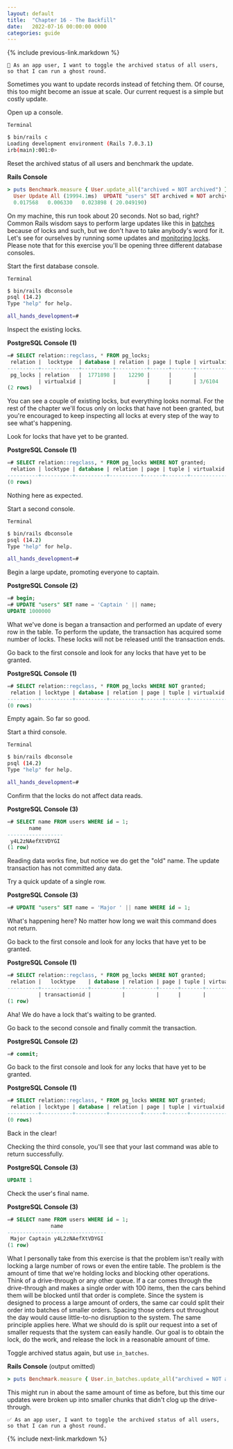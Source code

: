 ```yaml
---
layout: default
title:  "Chapter 16 - The Backfill"
date:   2022-07-16 00:00:00 0000
categories: guide
---
```


{% include previous-link.markdown %}

```
📝 As an app user, I want to toggle the archived status of all users, so that I can run a ghost round.
```

Sometimes you want to update records instead of fetching them. Of course, this too might become an issue at scale. Our current request is a simple but costly update.

Open up a console.

`Terminal`

```bash
$ bin/rails c
Loading development environment (Rails 7.0.3.1)
irb(main):001:0>
```

Reset the archived status of all users and benchmark the update.

**Rails Console**

```ruby
> puts Benchmark.measure { User.update_all("archived = NOT archived") }
  User Update All (19994.1ms)  UPDATE "users" SET archived = NOT archived
  0.017568   0.006330   0.023898 ( 20.049190)
```

On my machine, this run took about 20 seconds. Not so bad, right? Common Rails wisdom says to perform large updates like this in [batches](https://edgeapi.rubyonrails.org/classes/ActiveRecord/Batches.html) because of locks and such, but we don't have to take anybody's word for it. Let's see for ourselves by running some updates and [monitoring locks](https://wiki.postgresql.org/wiki/Lock_Monitoring). Please note that for this exercise you'll be opening three different database consoles.

Start the first database console.

`Terminal`

```bash
$ bin/rails dbconsole
psql (14.2)
Type "help" for help.

all_hands_development=#
```

Inspect the existing locks.

**PostgreSQL Console (1)**

```sql
=# SELECT relation::regclass, * FROM pg_locks;
 relation |  locktype  | database | relation | page | tuple | virtualxid | transactionid | classid | objid | objsubid | virtualtransaction |  pid  |      mode       | granted | fastpath | waitstart
----------+------------+----------+----------+------+-------+------------+---------------+---------+-------+----------+--------------------+-------+-----------------+---------+----------+-----------
 pg_locks | relation   |  1771898 |    12290 |      |       |            |               |         |       |          | 3/6104             | 19841 | AccessShareLock | t       | t        |
          | virtualxid |          |          |      |       | 3/6104     |               |         |       |          | 3/6104             | 19841 | ExclusiveLock   | t       | t        |
(2 rows)
```

You can see a couple of existing locks, but everything looks normal. For the rest of the chapter we'll focus only on locks that have not been granted, but you're encouraged to keep inspecting all locks at every step of the way to see what's happening.

Look for locks that have yet to be granted.

**PostgreSQL Console (1)**

```sql
=# SELECT relation::regclass, * FROM pg_locks WHERE NOT granted;
 relation | locktype | database | relation | page | tuple | virtualxid | transactionid | classid | objid | objsubid | virtualtransaction | pid | mode | granted | fastpath | waitstart
----------+----------+----------+----------+------+-------+------------+---------------+---------+-------+----------+--------------------+-----+------+---------+----------+-----------
(0 rows)
```

Nothing here as expected.

Start a second console.

`Terminal`

```bash
$ bin/rails dbconsole
psql (14.2)
Type "help" for help.

all_hands_development=#
```

Begin a large update, promoting everyone to captain.

**PostgreSQL Console (2)**

```sql
=# begin;
=# UPDATE "users" SET name = 'Captain ' || name;
UPDATE 1000000
```

What we've done is began a transaction and performed an update of every row in the table. To perform the update, the transaction has acquired some number of locks. These locks will not be released until the transaction ends.

Go back to the first console and look for any locks that have yet to be granted.

**PostgreSQL Console (1)**

```sql
=# SELECT relation::regclass, * FROM pg_locks WHERE NOT granted;
 relation | locktype | database | relation | page | tuple | virtualxid | transactionid | classid | objid | objsubid | virtualtransaction | pid | mode | granted | fastpath | waitstart
----------+----------+----------+----------+------+-------+------------+---------------+---------+-------+----------+--------------------+-----+------+---------+----------+-----------
(0 rows)
```

Empty again. So far so good.

Start a third console.

`Terminal`

```bash
$ bin/rails dbconsole
psql (14.2)
Type "help" for help.

all_hands_development=#
```

Confirm that the locks do not affect data reads.

**PostgreSQL Console (3)**

```sql
=# SELECT name FROM users WHERE id = 1;
       name
------------------
 y4L2zNAefXtVDYGI
(1 row)
```

Reading data works fine, but notice we do get the "old" name. The update transaction has not committed any data.

Try a quick update of a single row.

**PostgreSQL Console (3)**

```sql
=# UPDATE "users" SET name = 'Major ' || name WHERE id = 1;
```

What's happening here? No matter how long we wait this command does not return.

Go back to the first console and look for any locks that have yet to be granted.

**PostgreSQL Console (1)**

```sql
=# SELECT relation::regclass, * FROM pg_locks WHERE NOT granted;
 relation |   locktype    | database | relation | page | tuple | virtualxid | transactionid | classid | objid | objsubid | virtualtransaction |  pid  |   mode    | granted | fastpath |           waitstart
----------+---------------+----------+----------+------+-------+------------+---------------+---------+-------+----------+--------------------+-------+-----------+---------+----------+-------------------------------
          | transactionid |          |          |      |       |            |       1187017 |         |       |          | 5/181              | 19947 | ShareLock | f       | f        | 2022-07-29 16:01:27.551946-04
(1 row)
```

Aha! We do have a lock that's waiting to be granted.

Go back to the second console and finally commit the transaction.

**PostgreSQL Console (2)**

```sql
=# commit;
```

Go back to the first console and look for any locks that have yet to be granted.

**PostgreSQL Console (1)**

```sql
=# SELECT relation::regclass, * FROM pg_locks WHERE NOT granted;
 relation | locktype | database | relation | page | tuple | virtualxid | transactionid | classid | objid | objsubid | virtualtransaction | pid | mode | granted | fastpath | waitstart
----------+----------+----------+----------+------+-------+------------+---------------+---------+-------+----------+--------------------+-----+------+---------+----------+-----------
(0 rows)
```

Back in the clear!

Checking the third console, you'll see that your last command was able to return successfully.

**PostgreSQL Console (3)**

```sql
UPDATE 1
```

Check the user's final name.

**PostgreSQL Console (3)**

```sql
=# SELECT name FROM users WHERE id = 1;
              name
--------------------------------
 Major Captain y4L2zNAefXtVDYGI
(1 row)
```

What I personally take from this exercise is that the problem isn't really with locking a large number of rows or even the entire table. The problem is the amount of time that we're holding locks and blocking other operations. Think of a drive-through or any other queue. If a car comes through the drive-through and makes a single order with 100 items, then the cars behind them will be blocked until that order is complete. Since the system is designed to process a large amount of orders, the same car could split their order into batches of smaller orders. Spacing those orders out throughout the day would cause little-to-no disruption to the system. The same principle applies here. What we should do is split our request into a set of smaller requests that the system can easily handle. Our goal is to obtain the lock, do the work, and release the lock in a reasonable amount of time.

Toggle archived status again, but use `in_batches`.

**Rails Console** (output omitted)

```ruby
> puts Benchmark.measure { User.in_batches.update_all("archived = NOT archived") }
```

This might run in about the same amount of time as before, but this time our updates were broken up into smaller chunks that didn't clog up the drive-through.

```
✅ As an app user, I want to toggle the archived status of all users, so that I can run a ghost round.
```

{% include next-link.markdown %}
